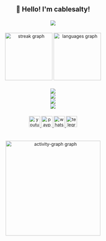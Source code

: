 <h2 align="center">👋 Hello! I'm cablesalty!</h2>

###

<div align="center">
  <img src="https://komarev.com/ghpvc/?username=cablesalty&"  />
</div>

###

<div align="center">
  <img src="https://streak-stats.demolab.com?user=cablesalty&locale=en&mode=daily&theme=dracula&hide_border=false&border_radius=5" height="150" alt="streak graph"  />
  <img src="https://github-readme-stats.vercel.app/api/top-langs?username=cablesalty&locale=en&hide_title=false&layout=compact&card_width=320&langs_count=5&theme=dracula&hide_border=false" height="150" alt="languages graph"  />
</div>

###

<div align="center">
  <img src="https://skillicons.dev/icons?i=git,github,apple" /><br>
  <img src="https://skillicons.dev/icons?i=vscodium,webstorm,phpstorm,idea" /><br>
  <img src="https://skillicons.dev/icons?i=javascript,php,python,dart,html,css" /><br>
  <img src="https://skillicons.dev/icons?i=nodejs,npm,flutter,discord,discordjs" /><br>
</div>

###

<div align="center">
  <a href="https://www.youtube.com/@cablesalty" target="_blank">
    <img src="https://img.shields.io/static/v1?message=Youtube&logo=youtube&label=&color=FF0000&logoColor=white&labelColor=&style=for-the-badge" height="35" alt="youtube logo"  />
  </a>
  <a href="https://www.paypal.com/paypalme/cablesalty" target="_blank">
    <img src="https://img.shields.io/static/v1?message=PayPal&logo=paypal&label=&color=00457C&logoColor=white&labelColor=&style=for-the-badge" height="35" alt="paypal logo"  />
  </a>
  <a href="https://wa.me/+36303595918" target="_blank">
    <img src="https://img.shields.io/static/v1?message=Whatsapp&logo=whatsapp&label=&color=25D366&logoColor=white&labelColor=&style=for-the-badge" height="35" alt="whatsapp logo"  />
  </a>
  <a href="https://t.me/cablesalty" target="_blank">
    <img src="https://img.shields.io/static/v1?message=Telegram&logo=telegram&label=&color=2CA5E0&logoColor=white&labelColor=&style=for-the-badge" height="35" alt="telegram logo"  />
  </a>
</div>

###

<br clear="both">

<div align="center">
  <img src="https://github-readme-activity-graph.vercel.app/graph?username=cablesalty&radius=16&theme=react&area=true&order=5" height="300" alt="activity-graph graph"  />
</div>

###
